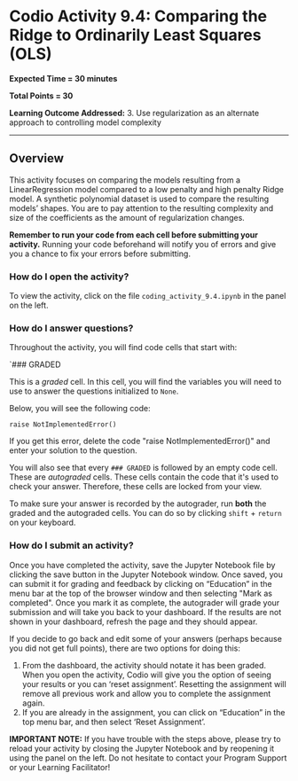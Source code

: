 # Codio Activity 9.4: Comparing the Ridge to Ordinarily Least Squares (OLS)

**Expected Time = 30 minutes**

**Total Points = 30** 

**Learning Outcome Addressed:**
3. Use regularization as an alternate approach to controlling model complexity

---


## Overview

This activity focuses on comparing the models resulting from a LinearRegression model compared to a low penalty and high penalty Ridge model. A synthetic polynomial dataset is used to compare the resulting models’ shapes. You are to pay attention to the resulting complexity and size of the coefficients as the amount of regularization changes.


**Remember to run your code from each cell before submitting your activity.** Running your code beforehand will notify  you of errors and  give you a chance to fix your errors 
before submitting. 

### How do I open the activity?
 To view the activity, click on the file `coding_activity_9.4.ipynb` in the panel on the left.

### How do I answer questions?

Throughout the activity, you will find code cells that start with:

`### GRADED

This is a *graded* cell. In this cell, you will find the variables you will need to use to answer the questions initialized to `None`. 

Below, you will see the following code:

`raise NotImplementedError()`

If you get this error, delete the code "raise NotImplementedError()" and enter your solution to the question.

You will also see that every `### GRADED` is followed by an empty code cell. These are *autograded* cells. These cells contain the code that it's  used to check your answer.  Therefore, these cells are locked from your view.

To make sure your answer is recorded by the autograder, run **both** the graded and the autograded cells. You can do so by clicking  `shift` + `return` on your keyboard.


### How do I submit an activity?

Once you have completed the activity, save the Jupyter Notebook file by clicking the save button in the Jupyter Notebook window. Once saved, you can submit it for grading and feedback by clicking on “Education” in the menu bar at the top of the browser window and then selecting "Mark as completed". Once you mark it as complete, the autograder will grade your submission and will take you back to your dashboard. If the results are not shown in your dashboard, refresh the page and they should appear.

If you decide to go back and edit some of your answers (perhaps because you did not get full points), there are two options for doing this:
1.	From the dashboard, the activity should notate it has been graded. When you open the activity, Codio will give you the option of seeing your results or you can ‘reset assignment’. Resetting the assignment will remove all previous work and allow you to complete the assignment again.
2.	If you are already in the assignment, you can click on “Education” in the top menu bar, and then select ‘Reset Assignment’.

**IMPORTANT NOTE:** If you have trouble with the steps above, please try to reload your activity by closing the Jupyter Notebook and by reopening it using the panel on the left. Do not hesitate to contact your Program Support or your Learning Facilitator!

